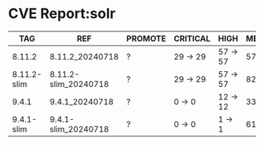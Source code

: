 # CVE Report:solr
|     TAG     |         REF          | PROMOTE | CRITICAL |   HIGH   |  MEDIUM  |   LOW    | UNKNOWN |
|-------------|----------------------|---------|----------|----------|----------|----------|---------|
| 8.11.2      | 8.11.2_20240718      | ?       | 29 -> 29 | 57 -> 57 | 57 -> 44 | 12 -> 12 | 0 -> 0  |
| 8.11.2-slim | 8.11.2-slim_20240718 | ?       | 29 -> 29 | 57 -> 57 | 82 -> 44 | 20 -> 12 | 0 -> 0  |
| 9.4.1       | 9.4.1_20240718       | ?       | 0 -> 0   | 12 -> 12 | 33 -> 18 | 3 -> 3   | 0 -> 0  |
| 9.4.1-slim  | 9.4.1-slim_20240718  | ?       | 0 -> 0   | 1 -> 1   | 61 -> 2  | 11 -> 0  | 0 -> 0  |
